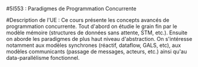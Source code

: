 #5I553 : Paradigmes de Programmation Concurrente

#Description de l'UE :
Ce cours présente les concepts avancés de programmation concurrente. Tout d'abord on étudie le grain fin par le modèle mémoire (structures de données sans attente, STM, etc.). Ensuite on aborde les paradigmes de plus haut niveau d'abstraction. On s'intéresse notamment aux modèles synchrones (réactif, dataflow, GALS, etc), aux modèles communicants (passage de messages, acteurs, etc.) ainsi qu'au data-parallélisme fonctionnel.
